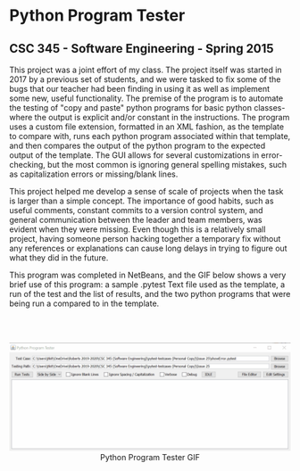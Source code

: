 # Python Program Tester
## CSC 345 - Software Engineering - Spring 2015

This project was a joint effort of my class. The project itself was started in 2017 by a previous set of students, and we were tasked to fix some of the bugs that our teacher
had been finding in using it as well as implement some new, useful functionality. The premise of the program is to automate the testing of "copy and paste" python programs
for basic python classes- where the output is explicit and/or constant in the instructions. The program uses a custom file extension, formatted in an XML fashion, as the
template to compare with, runs each python program associated within that template, and then compares the output of the python program to the expected output of the template.
The GUI allows for several customizations in error-checking, but the most common is ignoring general spelling mistakes, such as capitalization errors or missing/blank lines.

This project helped me develop a sense of scale of projects when the task is larger than a simple concept. The importance of good habits, such as useful comments, constant 
commits to a version control system, and general communication between the leader and team members, was evident when they were missing. Even though this is a relatively small
project, having someone person hacking together a temporary fix without any references or explanations can cause long delays in trying to figure out what they did in the future.

This program was completed in NetBeans, and the GIF below shows a very brief use of this program: a sample .pytest Text file used as the template, a run of the test and the
list of results, and the two python programs that were being run a compared to in the template.

<br>
<br>

<p align="center">
  <img src="pyTest.gif" width="800">
      <br>
      Python Program Tester GIF
</p>
